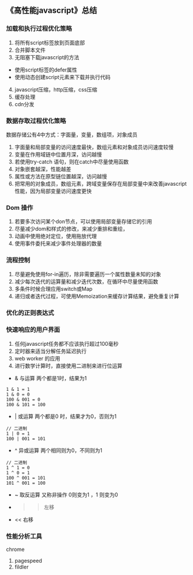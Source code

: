 <!--
 * @Author: 289608944@qq.com
 * @Date: 2020-04-02 14:18:39
 * @LastEditors: 289608944@qq.com
 * @LastEditTime: 2020-04-02 15:11:58
 * @Description: In User Settings Edit
 -->
## 《高性能javascript》总结

### 加载和执行过程优化策略
1. 将所有script标签放到页面底部
2. 合并脚本文件
3. 无阻塞下载javascript的方法
 * 使用script标签的defer属性
 * 使用动态创建script元素来下载并执行代码
4. javascript压缩，http压缩，css压缩
5. 缓存处理
6. cdn分发


### 数据存取过程优化策略
数据存储公有4中方式：字面量，变量，数组项，对象成员

1. 字面量和局部变量的访问速度最快，数组元素和对象成员访问速度较慢
2. 变量在作用域链中位置月深，访问越慢
3. 若使用try-catch 语句，则在catch中尽量使用函数
4. 对象嵌套越深，性能越差
5. 属性或方法在原型链位置越深，访问越慢
6. 把常用的对象成员，数组元素，跨域变量保存在局部变量中来改善javascript性能，因为局部变量访问速度更快

### Dom 操作

1. 若要多次访问某个don节点，可以使用局部变量存储它的引用
2. 尽量减少dom和样式的修改，来减少重排和重绘，
3. 动画中使用绝对定位，使用拖放代理
4. 使用事件委托来减少事件处理器的数量

### 流程控制

1. 尽量避免使用for-in遍历，除非需要遍历一个属性数量未知的对象
2. 减少每次迭代的运算量和减少迭代次数，在循环中尽量使用函数
3. 多条件时候合理应用switch或Map
4. 递归或者迭代过程，可使用Memoization来缓存计算结果，避免重复计算

### 优化的正则表达式

### 快速响应的用户界面
1. 任何javascript任务都不应该执行超过100毫秒
2. 定时器来适当分解任务延迟执行
3. web worker 的应用
4. 进行数学计算时，直接使用二进制来进行位运算
  * & 与运算 两个都是1时，结果为1
  ```
  1 & 1 = 1
  1 & 0 = 0
  100 & 001 = 0
  100 & 101 = 100
  ```
  * | 或运算  两个都是0 时，结果才为0，否则为1
  ```
  // 二进制
  1 | 0 = 1
  100 | 001 = 101
  ```

  * ^ 异或运算 两个相同则为0，不同则为1
  ```
  // 二进制
  1 ^ 1 = 0
  1 ^ 0 = 1
  100 ^ 001 = 101
  101 ^ 001 = 100
  ```
  * ~ 取反运算 又称非操作 0则变为1 ，1 则变为0
  * >> 左移
  * << 右移

### 性能分析工具
chrome

1. pagespeed
2. fildler
